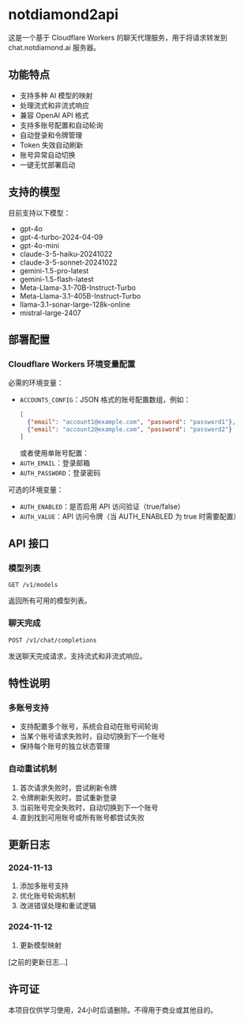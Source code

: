 # notdiamond2api

这是一个基于 Cloudflare Workers 的聊天代理服务，用于将请求转发到 chat.notdiamond.ai 服务器。

## 功能特点

- 支持多种 AI 模型的映射
- 处理流式和非流式响应
- 兼容 OpenAI API 格式
- 支持多账号配置和自动轮询
- 自动登录和令牌管理
- Token 失效自动刷新
- 账号异常自动切换
- 一键无忧部署启动

## 支持的模型

目前支持以下模型：

- gpt-4o
- gpt-4-turbo-2024-04-09
- gpt-4o-mini
- claude-3-5-haiku-20241022
- claude-3-5-sonnet-20241022
- gemini-1.5-pro-latest
- gemini-1.5-flash-latest
- Meta-Llama-3.1-70B-Instruct-Turbo
- Meta-Llama-3.1-405B-Instruct-Turbo
- llama-3.1-sonar-large-128k-online
- mistral-large-2407

## 部署配置

### Cloudflare Workers 环境变量配置

必需的环境变量：
- `ACCOUNTS_CONFIG`：JSON 格式的账号配置数组，例如：
  ```json
  [
    {"email": "account1@example.com", "password": "password1"},
    {"email": "account2@example.com", "password": "password2"}
  ]
  ```
  或者使用单账号配置：
- `AUTH_EMAIL`：登录邮箱
- `AUTH_PASSWORD`：登录密码

可选的环境变量：
- `AUTH_ENABLED`：是否启用 API 访问验证（true/false）
- `AUTH_VALUE`：API 访问令牌（当 AUTH_ENABLED 为 true 时需要配置）

## API 接口

### 模型列表
```http
GET /v1/models
```
返回所有可用的模型列表。

### 聊天完成
```http
POST /v1/chat/completions
```
发送聊天完成请求，支持流式和非流式响应。

## 特性说明

### 多账号支持
- 支持配置多个账号，系统会自动在账号间轮询
- 当某个账号请求失败时，自动切换到下一个账号
- 保持每个账号的独立状态管理

### 自动重试机制
1. 首次请求失败时，尝试刷新令牌
2. 令牌刷新失败时，尝试重新登录
3. 当前账号完全失败时，自动切换到下一个账号
4. 直到找到可用账号或所有账号都尝试失败

## 更新日志

### 2024-11-13
1. 添加多账号支持
2. 优化账号轮询机制
3. 改进错误处理和重试逻辑

### 2024-11-12
1. 更新模型映射

[之前的更新日志...]

## 许可证

本项目仅供学习使用，24小时后请删除。不得用于商业或其他目的。
